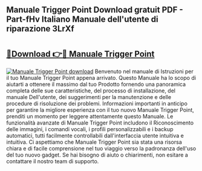 ## Manuale Trigger Point Download gratuit PDF - Part-fHv Italiano Manuale dell'utente di riparazione 3LrXf

# <h2><a href="http://dfchw8y.blite.top/?on=Manuale+Trigger+Point">🔗Download 👉🔴 Manuale Trigger Point</a></h2>

[![Manuale Trigger Point download](https://i.imgur.com/lujVjoI.png)](http://dfchw8y.blite.top/?on=Manuale+Trigger+Point)
Benvenuto nel manuale di Istruzioni per il tuo Manuale Trigger Point appena arrivato. Questo Manuale ha lo scopo di aiutarti a ottenere il massimo dal tuo Prodotto fornendo una panoramica completa delle sue caratteristiche, del processo di installazione, del manuale Dell'utente, dei suggerimenti per la manutenzione e delle procedure di risoluzione dei problemi. Informazioni importanti in anticipo per garantire la migliore esperienza con il tuo nuovo Manuale Trigger Point, prenditi un momento per leggere attentamente questo Manuale. Le funzionalità avanzate di Manuale Trigger Point includono il Riconoscimento delle immagini, i comandi vocali, i profili personalizzabili e i backup automatici, tutti facilmente controllabili dall'interfaccia utente intuitiva e intuitiva. Ci aspettiamo che Manuale Trigger Point sia stata una risorsa chiara e di facile comprensione nel tuo viaggio verso la padronanza dell'uso del tuo nuovo gadget. Se hai bisogno di aiuto o chiarimenti, non esitare a contattare il nostro team di supporto.
